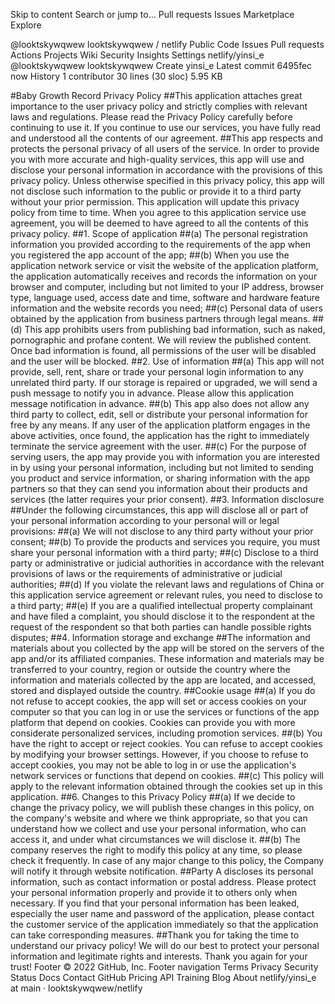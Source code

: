 Skip to content
Search or jump to…
Pull requests
Issues
Marketplace
Explore
 
@looktskywqwew 
looktskywqwew
/
netlify
Public
Code
Issues
Pull requests
Actions
Projects
Wiki
Security
Insights
Settings
netlify/yinsi_e
@looktskywqwew
looktskywqwew Create yinsi_e
Latest commit 6495fec now
 History
 1 contributor
30 lines (30 sloc)  5.95 KB

#Baby Growth Record Privacy Policy
##This application attaches great importance to the user privacy policy and strictly complies with relevant laws and regulations. Please read the Privacy Policy carefully before continuing to use it. If you continue to use our services, you have fully read and understood all the contents of our agreement.
##This app respects and protects the personal privacy of all users of the service. In order to provide you with more accurate and high-quality services, this app will use and disclose your personal information in accordance with the provisions of this privacy policy. Unless otherwise specified in this privacy policy, this app will not disclose such information to the public or provide it to a third party without your prior permission. This application will update this privacy policy from time to time. When you agree to this application service use agreement, you will be deemed to have agreed to all the contents of this privacy policy.
##1. Scope of application
##(a) The personal registration information you provided according to the requirements of the app when you registered the app account of the app;
##(b) When you use the application network service or visit the website of the application platform, the application automatically receives and records the information on your browser and computer, including but not limited to your IP address, browser type, language used, access date and time, software and hardware feature information and the website records you need;
##(c) Personal data of users obtained by the application from business partners through legal means.
##(d) This app prohibits users from publishing bad information, such as naked, pornographic and profane content. We will review the published content. Once bad information is found, all permissions of the user will be disabled and the user will be blocked.
##2. Use of information
##(a) This app will not provide, sell, rent, share or trade your personal login information to any unrelated third party. If our storage is repaired or upgraded, we will send a push message to notify you in advance. Please allow this application message notification in advance.
##(b) This app also does not allow any third party to collect, edit, sell or distribute your personal information for free by any means. If any user of the application platform engages in the above activities, once found, the application has the right to immediately terminate the service agreement with the user.
##(c) For the purpose of serving users, the app may provide you with information you are interested in by using your personal information, including but not limited to sending you product and service information, or sharing information with the app partners so that they can send you information about their products and services (the latter requires your prior consent).
##3. Information disclosure
##Under the following circumstances, this app will disclose all or part of your personal information according to your personal will or legal provisions:
##(a) We will not disclose to any third party without your prior consent;
##(b) To provide the products and services you require, you must share your personal information with a third party;
##(c) Disclose to a third party or administrative or judicial authorities in accordance with the relevant provisions of laws or the requirements of administrative or judicial authorities;
##(d) If you violate the relevant laws and regulations of China or this application service agreement or relevant rules, you need to disclose to a third party;
##(e) If you are a qualified intellectual property complainant and have filed a complaint, you should disclose it to the respondent at the request of the respondent so that both parties can handle possible rights disputes;
##4. Information storage and exchange
##The information and materials about you collected by the app will be stored on the servers of the app and/or its affiliated companies. These information and materials may be transferred to your country, region or outside the country where the information and materials collected by the app are located, and accessed, stored and displayed outside the country.
##Cookie usage
##(a) If you do not refuse to accept cookies, the app will set or access cookies on your computer so that you can log in or use the services or functions of the app platform that depend on cookies. Cookies can provide you with more considerate personalized services, including promotion services.
##(b) You have the right to accept or reject cookies. You can refuse to accept cookies by modifying your browser settings. However, if you choose to refuse to accept cookies, you may not be able to log in or use the application's network services or functions that depend on cookies.
##(c) This policy will apply to the relevant information obtained through the cookies set up in this application.
##6. Changes to this Privacy Policy
##(a) If we decide to change the privacy policy, we will publish these changes in this policy, on the company's website and where we think appropriate, so that you can understand how we collect and use your personal information, who can access it, and under what circumstances we will disclose it.
##(b) The company reserves the right to modify this policy at any time, so please check it frequently. In case of any major change to this policy, the Company will notify it through website notification.
##Party A discloses its personal information, such as contact information or postal address. Please protect your personal information properly and provide it to others only when necessary. If you find that your personal information has been leaked, especially the user name and password of the application, please contact the customer service of the application immediately so that the application can take corresponding measures.
##Thank you for taking the time to understand our privacy policy! We will do our best to protect your personal information and legitimate rights and interests. Thank you again for your trust!
Footer
© 2022 GitHub, Inc.
Footer navigation
Terms
Privacy
Security
Status
Docs
Contact GitHub
Pricing
API
Training
Blog
About
netlify/yinsi_e at main · looktskywqwew/netlify
